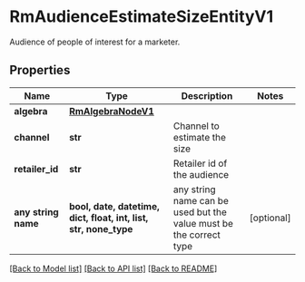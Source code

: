 # RmAudienceEstimateSizeEntityV1

Audience of people of interest for a marketer.

## Properties
Name | Type | Description | Notes
------------ | ------------- | ------------- | -------------
**algebra** | [**RmAlgebraNodeV1**](RmAlgebraNodeV1.md) |  | 
**channel** | **str** | Channel to estimate the size | 
**retailer_id** | **str** | Retailer id of the audience | 
**any string name** | **bool, date, datetime, dict, float, int, list, str, none_type** | any string name can be used but the value must be the correct type | [optional]

[[Back to Model list]](../README.md#documentation-for-models) [[Back to API list]](../README.md#documentation-for-api-endpoints) [[Back to README]](../README.md)


